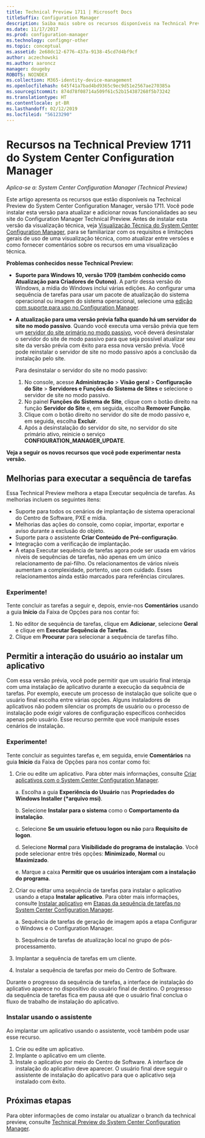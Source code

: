 ```yaml
---
title: Technical Preview 1711 | Microsoft Docs
titleSuffix: Configuration Manager
description: Saiba mais sobre os recursos disponíveis na Technical Preview versão 1711 do System Center Configuration Manager.
ms.date: 11/17/2017
ms.prod: configuration-manager
ms.technology: configmgr-other
ms.topic: conceptual
ms.assetid: 2e68dc12-6776-437a-9138-45cd7d4bf9cf
author: aczechowski
ms.author: aaroncz
manager: dougeby
ROBOTS: NOINDEX
ms.collection: M365-identity-device-management
ms.openlocfilehash: 645f41a7bad4bd9365c9ec9d51e2567ae270385a
ms.sourcegitcommit: 874d78f08714a509f61c52b154387268f5b73242
ms.translationtype: HT
ms.contentlocale: pt-BR
ms.lasthandoff: 02/12/2019
ms.locfileid: "56123290"
---
```

# <a name="capabilities-in-technical-preview-1711-for-system-center-configuration-manager"></a>Recursos na Technical Preview 1711 do System Center Configuration Manager

*Aplica-se a: System Center Configuration Manager (Technical Preview)*

Este artigo apresenta os recursos que estão disponíveis na Technical Preview do System Center Configuration Manager, versão 1711. Você pode instalar esta versão para atualizar e adicionar novas funcionalidades ao seu site do Configuration Manager Technical Preview. Antes de instalar esta versão da visualização técnica, veja [Visualização Técnica do System Center Configuration Manager](../../core/get-started/technical-preview.md), para se familiarizar com os requisitos e limitações gerais de uso de uma visualização técnica, como atualizar entre versões e como fornecer comentários sobre os recursos em uma visualização técnica.     


<!--  Known Issues Template   
**Known Issues in this Technical Preview:**
-   **Issue Name**. Details
    Workaround details.
-->
**Problemas conhecidos nesse Technical Preview:**
- **Suporte para Windows 10, versão 1709 (também conhecido como Atualização para Criadores de Outono)**.  A partir dessa versão do Windows, a mídia do Windows inclui várias edições. Ao configurar uma sequência de tarefas para usar um pacote de atualização do sistema operacional ou imagem do sistema operacional, selecione uma [edição com suporte para uso no Configuration Manager](/sccm/core/plan-design/configs/support-for-windows-10#windows-10-as-a-client).
- **A atualização para uma versão prévia falha quando há um servidor do site no modo passivo**. Quando você executa uma versão prévia que tem um [servidor do site primário no modo passivo](/sccm/core/get-started/capabilities-in-technical-preview-1706#site-server-role-high-availability), você deverá desinstalar o servidor do site de modo passivo para que seja possível atualizar seu site da versão prévia com êxito para essa nova versão prévia. Você pode reinstalar o servidor de site no modo passivo após a conclusão da instalação pelo site.

  Para desinstalar o servidor do site no modo passivo:
  1. No console, acesse **Administração** > **Visão geral** > **Configuração do Site** > **Servidores e Funções do Sistema de Sites** e selecione o servidor de site no modo passivo.
  2. No painel **Funções do Sistema de Site**, clique com o botão direito na função **Servidor do Site** e, em seguida, escolha **Remover Função**.
  3. Clique com o botão direito no servidor do site de modo passivo e, em seguida, escolha **Excluir**.
  4. Após a desinstalação do servidor do site, no servidor do site primário ativo, reinicie o serviço **CONFIGURATION_MANAGER_UPDATE**.

**Veja a seguir os novos recursos que você pode experimentar nesta versão.**  

<!--  Section Template
##  FEATURE
### Procedure 1
### Try it out!  
 Try to complete the following tasks and then send us **Feedback** from the **Home** tab of the Ribbon to let us know how it worked:
 -  Task 1
 -  Task 2              
-->

## <a name="improvements-to-run-task-sequence"></a>Melhorias para executar a sequência de tarefas
<!-- 1261338 -->

Essa Technical Preview melhora a etapa Executar sequência de tarefas. As melhorias incluem os seguintes itens:

 - Suporte para todos os cenários de implantação de sistema operacional do Centro de Software, PXE e mídia.
 - Melhorias das ações do console, como copiar, importar, exportar e aviso durante a exclusão do objeto.
 - Suporte para o assistente **Criar Conteúdo de Pré-configuração**.
 - Integração com a verificação de implantação.
 - A etapa Executar sequência de tarefas agora pode ser usada em vários níveis de sequências de tarefas, não apenas em um único relacionamento de pai-filho. Os relacionamentos de vários níveis aumentam a complexidade, portento, use com cuidado. Esses relacionamentos ainda estão marcados para referências circulares.

### <a name="try-it-out"></a>Experimente!  

Tente concluir as tarefas a seguir e, depois, envie-nos **Comentários** usando a guia **Início** da Faixa de Opções para nos contar foi:

1. No editor de sequência de tarefas, clique em **Adicionar**, selecione **Geral** e clique em **Executar Sequência de Tarefas**.
2. Clique em **Procurar** para selecionar a sequência de tarefas filho.

## <a name="allow-user-interaction-when-installing-an-application----1356976---"></a>Permitir a interação do usuário ao instalar um aplicativo <!-- 1356976 -->

Com essa versão prévia, você pode permitir que um usuário final interaja com uma instalação de aplicativo durante a execução da sequência de tarefas. Por exemplo, execute um processo de instalação que solicite que o usuário final escolha entre várias opções. Alguns instaladores de aplicativos não podem silenciar os prompts de usuário ou o processo de instalação pode exigir valores de configuração específicos conhecidos apenas pelo usuário. Esse recurso permite que você manipule esses cenários de instalação.

### <a name="try-it-out"></a>Experimente!

Tente concluir as seguintes tarefas e, em seguida, envie **Comentários** na guia **Início** da Faixa de Opções para nos contar como foi:

1.  Crie ou edite um aplicativo. Para obter mais informações, consulte [Criar aplicativos com o System Center Configuration Manager](/sccm/apps/deploy-use/create-applications).

    a. Escolha a guia **Experiência do Usuário** nas **Propriedades do Windows Installer (\*arquivo msi)**.

    b. Selecione **Instalar para o sistema** como o **Comportamento da instalação**.

    c. Selecione **Se um usuário efetuou logon ou não** para **Requisito de logon**.

    d. Selecione **Normal** para **Visibilidade do programa de instalação**. Você pode selecionar entre três opções: **Minimizado**, **Normal** ou **Maximizado**.

    e. Marque a caixa **Permitir que os usuários interajam com a instalação do programa**.

2.  Criar ou editar uma sequência de tarefas para instalar o aplicativo usando a etapa **Instalar aplicativo**. Para obter mais informações, consulte [Instalar aplicativo](/sccm/osd/understand/task-sequence-steps#BKMK_InstallApplication) em [Etapas da sequência de tarefas no System Center Configuration Manager](/sccm/osd/understand/task-sequence-steps).

    a. Sequência de tarefas de geração de imagem após a etapa Configurar o Windows e o Configuration Manager.

    b. Sequência de tarefas de atualização local no grupo de pós-processamento.

3.  Implantar a sequência de tarefas em um cliente.
4.  Instalar a sequência de tarefas por meio do Centro de Software.

Durante o progresso da sequência de tarefas, a interface de instalação do aplicativo aparece no dispositivo do usuário final de destino. O progresso da sequência de tarefas fica em pausa até que o usuário final conclua o fluxo de trabalho de instalação do aplicativo.

### <a name="install-using-the-wizard"></a>Instalar usando o assistente

Ao implantar um aplicativo usando o assistente, você também pode usar esse recurso.

1. Crie ou edite um aplicativo.
2. Implante o aplicativo em um cliente.
3. Instale o aplicativo por meio do Centro de Software. A interface de instalação do aplicativo deve aparecer. O usuário final deve seguir o assistente de instalação do aplicativo para que o aplicativo seja instalado com êxito.




<!-- When we have another H2 in this topic, Add this Next Steps section back in.  -->

## <a name="next-steps"></a>Próximas etapas
Para obter informações de como instalar ou atualizar o branch da technical preview, consulte [Technical Preview do System Center Configuration Manager](/sccm/core/get-started/technical-preview).    
